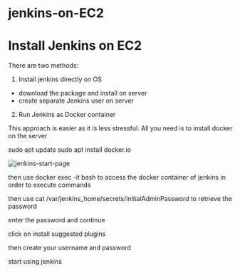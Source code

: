# jenkins-on-EC2

# Install Jenkins on EC2

There are two methods:

1. Install jenkins directly on OS
 - download the package and install on server
 - create separate Jenkins user on server

2. Run Jenkins as Docker container

This approach is easier as it is less stressful.
All you need is to install docker on the server

  sudo apt update
	sudo apt install docker.io
  
  ![jenkins-start-page](https://github.com/bankolejohn/jenkins-on-EC2/assets/76499525/8f35d803-eb88-4be7-9925-d15bc6287b59)
  
  then use
    docker exec -it <container id> bash
  to access the docker container of jenkins in order to execute commands 
  
  then use 
    cat /var/jenkins_home/secrets/initialAdminPassword
  to retrieve the password
  
  enter the password and continue
  
  click on install suggested plugins
  
  then create your username and password
  
  start using jenkins

